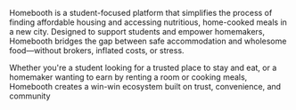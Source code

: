 Homebooth is a student-focused platform that simplifies the process of finding affordable housing and accessing nutritious, home-cooked meals in a new city. Designed to support students and empower homemakers, Homebooth bridges the gap between safe accommodation and wholesome food—without brokers, inflated costs, or stress.

Whether you're a student looking for a trusted place to stay and eat, or a homemaker wanting to earn by renting a room or cooking meals, Homebooth creates a win-win ecosystem built on trust, convenience, and community
